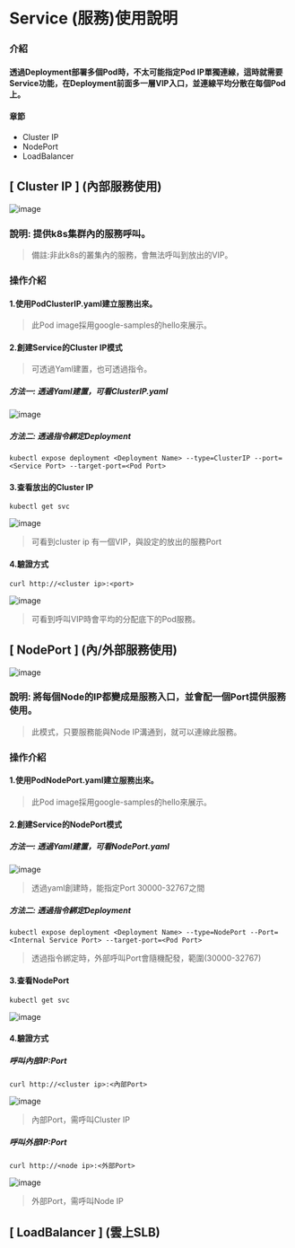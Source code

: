 # Service (服務)使用說明
### 介紹
#### 透過Deployment部署多個Pod時，不太可能指定Pod IP單獨連線，這時就需要Service功能，在Deployment前面多一層VIP入口，並連線平均分散在每個Pod上。
#### 章節
* Cluster IP
* NodePort
* LoadBalancer
## [ Cluster IP ] (內部服務使用)
![image](https://user-images.githubusercontent.com/39659664/223951242-60974232-ae7b-4b7b-9d4d-3029759f42d8.png)
### 說明: 提供k8s集群內的服務呼叫。
> 備註:非此k8s的叢集內的服務，會無法呼叫到放出的VIP。
### 操作介紹
#### 1.使用PodClusterIP.yaml建立服務出來。
> 此Pod image採用google-samples的hello來展示。
#### 2.創建Service的Cluster IP模式
> 可透過Yaml建置，也可透過指令。
##### 方法一: 透過Yaml建置，可看ClusterIP.yaml
![image](https://user-images.githubusercontent.com/39659664/223954782-57fa0c41-d5b5-4583-bbb8-4d6bb7c626ad.png)
##### 方法二: 透過指令綁定Deployment
    kubectl expose deployment <Deployment Name> --type=ClusterIP --port=<Service Port> --target-port=<Pod Port>
#### 3.查看放出的Cluster IP
    kubectl get svc
![image](https://user-images.githubusercontent.com/39659664/223956134-caff6f0b-6fb6-4ccf-bee1-8906539ca1fd.png)
> 可看到cluster ip 有一個VIP，與設定的放出的服務Port
#### 4.驗證方式
    curl http://<cluster ip>:<port>
![image](https://user-images.githubusercontent.com/39659664/223956662-7cf82714-e868-42fa-83ce-a869ac199e4f.png)
> 可看到呼叫VIP時會平均的分配底下的Pod服務。
## [ NodePort ] (內/外部服務使用)
![image](https://user-images.githubusercontent.com/39659664/223967264-5f4b3145-12c0-45ef-bddc-4eabec5d02d5.png)
### 說明: 將每個Node的IP都變成是服務入口，並會配一個Port提供服務使用。
> 此模式，只要服務能與Node IP溝通到，就可以連線此服務。
### 操作介紹
#### 1.使用PodNodePort.yaml建立服務出來。
> 此Pod image採用google-samples的hello來展示。
#### 2.創建Service的NodePort模式
##### 方法一: 透過Yaml建置，可看NodePort.yaml
![image](https://user-images.githubusercontent.com/39659664/223970705-0d6ded9a-50ef-484e-b496-88458aa91457.png)
> 透過yaml創建時，能指定Port 30000-32767之間
##### 方法二: 透過指令綁定Deployment
    kubectl expose deployment <Deployment Name> --type=NodePort --Port=<Internal Service Port> --target-port=<Pod Port>
> 透過指令綁定時，外部呼叫Port會隨機配發，範圍(30000-32767)
#### 3.查看NodePort
    kubectl get svc
![image](https://user-images.githubusercontent.com/39659664/223974411-e30e5a01-4a50-41e9-9d4a-90853c20a097.png)
#### 4.驗證方式
##### 呼叫內部IP:Port 
    curl http://<cluster ip>:<內部Port>
![image](https://user-images.githubusercontent.com/39659664/223974875-80100bb8-d897-4bb9-8d3c-061917aff007.png)
> 內部Port，需呼叫Cluster IP
##### 呼叫外部IP:Port
    curl http://<node ip>:<外部Port>
![image](https://user-images.githubusercontent.com/39659664/223975585-04c966b8-cd54-472a-9437-b273d2e321e6.png)
> 外部Port，需呼叫Node IP
## [ LoadBalancer ] (雲上SLB)
